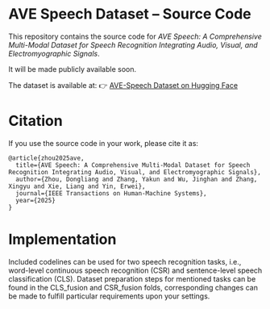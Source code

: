 # AVE Speech Dataset – Source Code

This repository contains the source code for *AVE Speech: A Comprehensive Multi-Modal Dataset for Speech Recognition Integrating Audio, Visual, and Electromyographic Signals*.

It will be made publicly available soon.

The dataset is available at:
👉 [AVE-Speech Dataset on Hugging Face](https://huggingface.co/datasets/MML-Group/AVE-Speech)

# Citation
If you use the source code in your work, please cite it as:
```
@article{zhou2025ave,
  title={AVE Speech: A Comprehensive Multi-Modal Dataset for Speech Recognition Integrating Audio, Visual, and Electromyographic Signals},
  author={Zhou, Dongliang and Zhang, Yakun and Wu, Jinghan and Zhang, Xingyu and Xie, Liang and Yin, Erwei},
  journal={IEEE Transactions on Human-Machine Systems},
  year={2025}
}
```

# Implementation
Included codelines can be used for two speech recognition tasks, i.e., word-level continuous speech recognition (CSR) and sentence-level speech classification (CLS). Dataset preparation steps for mentioned tasks can be found in the CLS_fusion and CSR_fusion folds, corresponding changes can be made to fulfill particular requirements upon your settings.  
